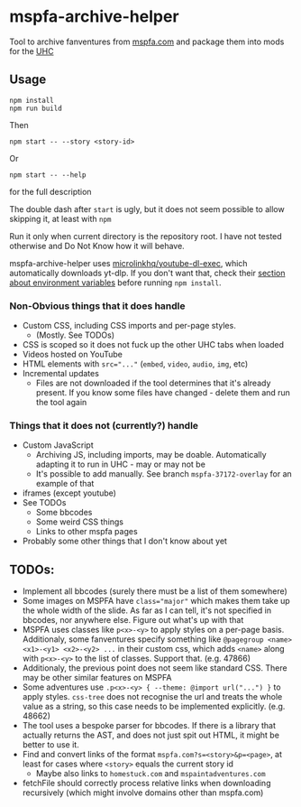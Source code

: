 # mspfa-archive-helper

Tool to archive fanventures from [mspfa.com](https://mspfa.com) and package them into mods for the [UHC](https://github.com/Bambosh/unofficial-homestuck-collection)

## Usage

    npm install
    npm run build

Then

    npm start -- --story <story-id>

Or

    npm start -- --help

for the full description

The double dash after `start` is ugly, but it does not seem possible to allow skipping it, at least with `npm`

Run it only when current directory is the repository root. I have not tested otherwise and Do Not Know how it will behave.

mspfa-archive-helper uses [microlinkhq/youtube-dl-exec](https://github.com/microlinkhq/youtube-dl-exec), which automatically downloads yt-dlp. If you don't want that, check their [section about environment variables](https://github.com/microlinkhq/youtube-dl-exec#environment-variables) before running `npm install`.

### Non-Obvious things that it does handle

* Custom CSS, including CSS imports and per-page styles.
    * (Mostly. See TODOs)
* CSS is scoped so it does not fuck up the other UHC tabs when loaded
* Videos hosted on YouTube
* HTML elements with `src="..."` (`embed`, `video`, `audio`, `img`, etc)
* Incremental updates
    * Files are not downloaded if the tool determines that it's already present. If you know some files have changed - delete them and run the tool again

### Things that it does not (currently?) handle

* Custom JavaScript
    * Archiving JS, including imports, may be doable. Automatically adapting it to run in UHC - may or may not be
    * It's possible to add manually. See branch `mspfa-37172-overlay` for an example of that
* iframes (except youtube)
* See TODOs
    * Some bbcodes
    * Some weird CSS things
    * Links to other mspfa pages
* Probably some other things that I don't know about yet

## TODOs:

* Implement all bbcodes (surely there must be a list of them somewhere)
* Some images on MSPFA have `class="major"` which makes them take up the whole width of the slide. As far as I can tell, it's not specified in bbcodes, nor anywhere else. Figure out what's up with that
* MSPFA uses classes like `p<x>-<y>` to apply styles on a per-page basis. Additionaly, some fanventures specify something like `@pagegroup <name> <x1>-<y1> <x2>-<y2> ...` in their custom css, which adds `<name>` along with `p<x>-<y>` to the list of classes. Support that. (e.g. 47866)
* Additionaly, the previous point does not seem like standard CSS. There may be other similar features on MSPFA
* Some adventures use `.p<x>-<y> { --theme: @import url("...") }` to apply styles. `css-tree` does not recognise the url and treats the whole value as a string, so this case needs to be implemented explicitly. (e.g. 48662)
* The tool uses a bespoke parser for bbcodes. If there is a library that actually returns the AST, and does not just spit out HTML, it might be better to use it.
* Find and convert links of the format `mspfa.com?s=<story>&p=<page>`, at least for cases where `<story>` equals the current story id
    * Maybe also links to `homestuck.com` and `mspaintadventures.com`
* fetchFile should correctly process relative links when downloading recursively (which might involve domains other than mspfa.com)
